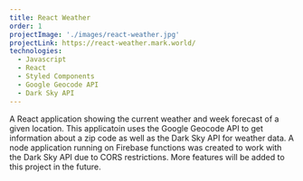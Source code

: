 ```yaml
---
title: React Weather
order: 1
projectImage: './images/react-weather.jpg'
projectLink: https://react-weather.mark.world/
technologies:
  - Javascript
  - React
  - Styled Components
  - Google Geocode API
  - Dark Sky API
---
```

A React application showing the current weather and week forecast of a given location. This applicatoin uses the Google Geocode API to get information about a zip code as well as the Dark Sky API for weather data. A node application running on Firebase functions was created to work with the Dark Sky API due to CORS restrictions. More features will be added to this project in the future.